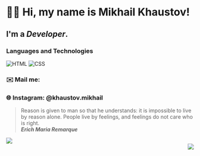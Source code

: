 # 👋🏻 Hi, my name is **Mikhail Khaustov**!
## I'm a *Developer*.

### Languages and Technologies
![HTML](https://img.shields.io/badge/-HTML-090909?style=for-the-badge&logo=html5)
![CSS](https://img.shields.io/badge/-CSS-090909?style=for-the-badge&logo=css3)
### ✉️ Mail me: 
### 🌐 Instagram: @khaustov.mikhail

> Reason is given to man so that he understands: it is impossible to live by reason alone. People live by feelings, and feelings do not care who is right. <br/>
> ***Erich Maria Remarque***

<div align="left">
  <img src="https://github-readme-stats.vercel.app/api?username=khaustovmikhail&show_icons=true&include_all_commits=true" />
  <br />
  <div align="top-right">
  <div align="right">
  <img src="https://github-readme-stats.vercel.app/api/top-langs/?username=khaustovmikhail" />
</div>
